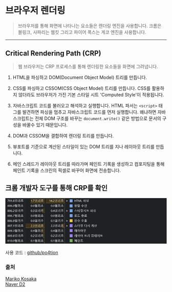 # 브라우저 렌더링

> 브라우저를 통해 화면에 나타나는 요소들은 렌더링 엔진을 사용합니다. 크롬은 블링크, 사파리는 웹킷 그리고 파이어 폭스는 게코 엔진을 사용합니다.

---

## Critical Rendering Path (CRP)

> 웹 브라우저는 CRP 프로세스를 통해 렌더링한 요소들을 화면에 그려냅니다.

1. HTML을 파싱하고 DOM(Document Object Model) 트리를 만듭니다.

2. CSS를 파싱하고 CSSOM(CSS Object Model) 트리를 만듭니다. CSS를 활용하지 않더라도 브라우저가 가진 기본 스타일 시트 'Computed Style'이 적용됩니다.

3. 자바스크립트 코드를 불러오고 해석하고 실행합니다. HTML 파서는 `<script>` 태그를 발견하면 파싱을 멈추고 자바스크립트 코드를 먼저 실행합니다. 왜냐하면 자바스크립트는 전체 DOM 구조를 바꾸는 `document.write()` 같은 방법으로 문서의 구성을 바꿀수 있기 때문입니다.

4. DOM과 CSSOM을 결합하여 렌더링 트리를 만듭니다.

5. 뷰포트를 기준으로 계산된 스타일이 있는 DOM 트리를 지나 레이아웃 트리를 만듭니다.

6. 메인 스레드가 레이아웃 트리를 따라가며 페인트 기록을 생성하고 컴포지팅을 통해 페인트 기록을 스크린의 픽셀로 바꾸어 화면에 전송합니다.

## 크롬 개발자 도구를 통해 CRP를 확인

![cpr_process](./img/cpr_process.png)

사용 코드 : [github/po4tion](https://github.com/po4tion/Vanilla-JS-toyproject/tree/master/Animated-Navigation)

### 출처

[Mariko Kosaka](https://developers.google.com/web/updates/2018/09/inside-browser-part3?hl=ko)  
[Naver D2](https://d2.naver.com/helloworld/59361)
